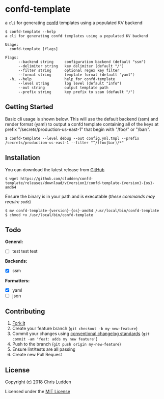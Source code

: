 # confd-template
a `cli` for generating [confd](https://github.com/kelseyhightower/confd) templates using a populated KV backend

```
$ confd-template --help
a cli for generating confd templates using a populated KV backend

Usage:
  confd-template [flags]

Flags:
      --backend string     configuration backend (default "ssm")
      --delimiter string   key delimiter (default "/")
      --filter string      optional regex key filter
      --format string      template format (default "yaml")
  -h, --help               help for confd-template
      --level string       log level (default "info")
      --out string         output template path
      --prefix string      key prefix to scan (default "/")
```

## Getting Started
Basic cli usage is shown below. This will use the default backend (ssm) and render format (yaml) to output a confd template containing all of the keys at prefix "/secrets/production-us-east-1" that begin with "/foo/" or "/bar/".
```
$ confd-template --level debug --out config.yml.tmpl --prefix /secrets/production-us-east-1 --filter "^/(foo|bar)/*"
```

## Installation

You can download the latest release from [GitHub](https://github.com/cludden/confd-template/releases)

```
$ wget https://github.com/cludden/confd-template/releases/download/v{version}/confd-template-{version}-{os}-amd64
```

Ensure the binary is in your path and is executable (*these commands may require `sudo`*)
```
$ mv confd-template-{version}-{os}-amd64 /usr/local/bin/confd-template
$ chmod +x /usr/local/bin/confd-template
```

## Todo
**General:**
- [ ] test test test

**Backends:**
- [x] ssm

**Formatters:**
- [x] yaml
- [ ] json

## Contributing
1. [Fork it](https://github.com/cludden/confd-template/fork)
1. Create your feature branch (`git checkout -b my-new-feature`)
1. Commit your changes using [conventional changelog standards](https://github.com/bcoe/conventional-changelog-standard/blob/master/convention.md) (`git commit -am 'feat: adds my new feature'`)
1. Push to the branch (`git push origin my-new-feature`)
1. Ensure lint/tests are all passing
1. Create new Pull Request

## License
Copyright (c) 2018 Chris Ludden

Licensed under the [MIT License](LICENSE.md)